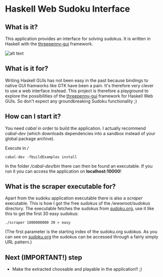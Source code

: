 # Haskell Web Sudoku Interface

## What is it?

This application provides an interface for solving sudokus. It is
written in Haskell with the
[threepenny-gui](https://github.com/HeinrichApfelmus/threepenny-gui)
framework.

![alt text](https://raw.github.com/sleepomeno/ThreepennySudoku/master/screenshot.png
 "Sudoku Screenshot")

## What is it for?

Writing Haskell GUIs has not been easy in the past because bindings to
native GUI framworks like GTK have been a pain. It's therefore very
clever to use a web interface instead. This project is therefore a
playground to explore the possibilities of the
[threepenny-gui](https://github.com/HeinrichApfelmus/threepenny-gui)
framework for Haskell Web GUIs. So don't expect any groundbreaking
Sudoku functionality ;)

## How can I start it?
You need *cabal* in order to build the application. I actually
recommend *cabal-dev* (which downloads dependencies into a sandbox
instead of your global package archive).

Execute in */*

```
cabal-dev -fbuildExamples install
```
    
In the folder */cabal-dev/bin* there can then be found an executable.
If you run it you can access the application on **localhost:10000**!

## What is the scraper executable for?
Apart from the sudoku application executable there is also a _scraper_
executable. This is how I got the free sudokus of the
*/wwwroot/sudokus* directory. The executable fetches the sudokus from
[sudoku.org](http://www.soduko.org/sudoku-list.php), use it like this
to get the first 30 easy sudokus:

```
./scraper 1000000000 30 > easy
```
(The first parameter is the starting index of the sudoku.org sudokus. As you can see on [sudoku.org](http://www.soduko.org/sudoku-list.php) the sudokus can be accessed through a fairly simply URL pattern.)

## Next (IMPORTANT!) step

* Make the extracted choosable and playable in the application!! ;)
